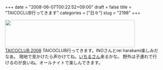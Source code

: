 +++
date = "2008-06-07T00:22:52+09:00"
draft = false
title = "TAICOCLUB行ってきます"
categories = ["日々"]
slug = "2198"
+++

<a href="http://taicoclub.com" target="_blank"><img src="http://ieiriblog.img.jugem.jp/20080607_460852.gif" width="425" height="90" alt="" class="pict" />
TAICOCLUB 2008</a>
TAICOCLUB行ってきます。INOさんとrei harakami楽しみだなあ。
現地で見かけたら声かけてね。<a href="http://coolsummer.typepad.com/kotori/" target="_blank">いちるさん</a>来るかな。
野外は子連れで行けるのが良いね。オールナイトで楽しんできます。
